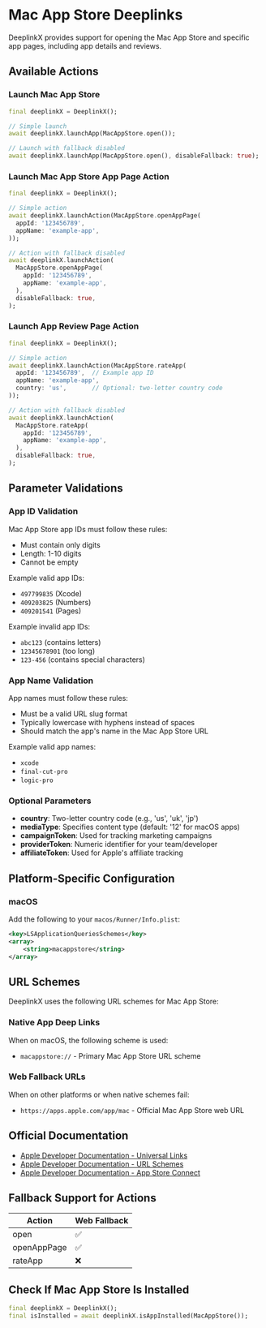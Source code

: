 # Mac App Store Deeplinks

DeeplinkX provides support for opening the Mac App Store and specific app pages, including app details and reviews.

## Available Actions

### Launch Mac App Store
```dart
final deeplinkX = DeeplinkX();

// Simple launch
await deeplinkX.launchApp(MacAppStore.open());

// Launch with fallback disabled
await deeplinkX.launchApp(MacAppStore.open(), disableFallback: true);
```

### Launch Mac App Store App Page Action
```dart
final deeplinkX = DeeplinkX();

// Simple action
await deeplinkX.launchAction(MacAppStore.openAppPage(
  appId: '123456789',
  appName: 'example-app',
));

// Action with fallback disabled
await deeplinkX.launchAction(
  MacAppStore.openAppPage(
    appId: '123456789',
    appName: 'example-app',
  ),
  disableFallback: true,
);
```

### Launch App Review Page Action
```dart
final deeplinkX = DeeplinkX();

// Simple action
await deeplinkX.launchAction(MacAppStore.rateApp(
  appId: '123456789',  // Example app ID 
  appName: 'example-app',
  country: 'us',       // Optional: two-letter country code
));

// Action with fallback disabled
await deeplinkX.launchAction(
  MacAppStore.rateApp(
    appId: '123456789',
    appName: 'example-app',
  ),
  disableFallback: true,
);
```

## Parameter Validations

### App ID Validation
Mac App Store app IDs must follow these rules:
- Must contain only digits
- Length: 1-10 digits
- Cannot be empty

Example valid app IDs:
- `497799835` (Xcode)
- `409203825` (Numbers)
- `409201541` (Pages)

Example invalid app IDs:
- `abc123` (contains letters)
- `12345678901` (too long)
- `123-456` (contains special characters)

### App Name Validation
App names must follow these rules:
- Must be a valid URL slug format
- Typically lowercase with hyphens instead of spaces
- Should match the app's name in the Mac App Store URL

Example valid app names:
- `xcode`
- `final-cut-pro`
- `logic-pro`

### Optional Parameters
- **country**: Two-letter country code (e.g., 'us', 'uk', 'jp')
- **mediaType**: Specifies content type (default: '12' for macOS apps)
- **campaignToken**: Used for tracking marketing campaigns
- **providerToken**: Numeric identifier for your team/developer
- **affiliateToken**: Used for Apple's affiliate tracking

## Platform-Specific Configuration

### macOS
Add the following to your `macos/Runner/Info.plist`:
```xml
<key>LSApplicationQueriesSchemes</key>
<array>
    <string>macappstore</string>
</array>
```

## URL Schemes

DeeplinkX uses the following URL schemes for Mac App Store:

### Native App Deep Links
When on macOS, the following scheme is used:
- `macappstore://` - Primary Mac App Store URL scheme

### Web Fallback URLs
When on other platforms or when native schemes fail:
- `https://apps.apple.com/app/mac` - Official Mac App Store web URL

## Official Documentation
- [Apple Developer Documentation - Universal Links](https://developer.apple.com/documentation/uikit/inter-process_communication/allowing_apps_and_websites_to_link_to_your_content)
- [Apple Developer Documentation - URL Schemes](https://developer.apple.com/documentation/uikit/inter-process_communication/allowing_apps_and_websites_to_link_to_your_content#3001215)
- [Apple Developer Documentation - App Store Connect](https://appstoreconnect.apple.com/help)

## Fallback Support for Actions

| Action      | Web Fallback |
| ----------- | ------------ |
| open        | ✅            |
| openAppPage | ✅            |
| rateApp     | ❌            |

## Check If Mac App Store Is Installed

```dart
final deeplinkX = DeeplinkX();
final isInstalled = await deeplinkX.isAppInstalled(MacAppStore());
```